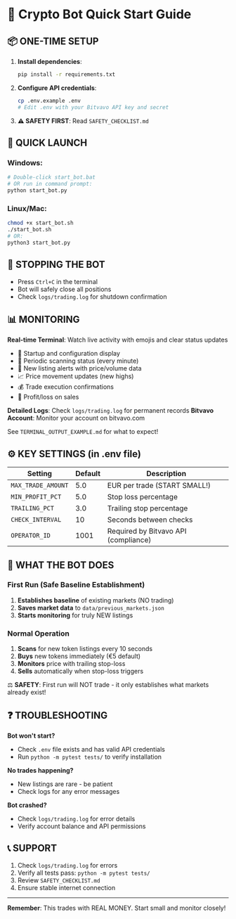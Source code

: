 # 🚀 Crypto Bot Quick Start Guide

## 📦 ONE-TIME SETUP

1. **Install dependencies**:
   ```bash
   pip install -r requirements.txt
   ```

2. **Configure API credentials**:
   ```bash
   cp .env.example .env
   # Edit .env with your Bitvavo API key and secret
   ```

3. **⚠️ SAFETY FIRST**: Read `SAFETY_CHECKLIST.md`

## 🏃 QUICK LAUNCH

### Windows:
```bash
# Double-click start_bot.bat
# OR run in command prompt:
python start_bot.py
```

### Linux/Mac:
```bash
chmod +x start_bot.sh
./start_bot.sh
# OR:
python3 start_bot.py
```

## 🛑 STOPPING THE BOT

- Press `Ctrl+C` in the terminal
- Bot will safely close all positions
- Check `logs/trading.log` for shutdown confirmation

## 📊 MONITORING

**Real-time Terminal**: Watch live activity with emojis and clear status updates
- 🤖 Startup and configuration display
- 👀 Periodic scanning status (every minute)
- 🚨 New listing alerts with price/volume data
- 📈 Price movement updates (new highs)
- 💰 Trade execution confirmations
- 🎯 Profit/loss on sales

**Detailed Logs**: Check `logs/trading.log` for permanent records
**Bitvavo Account**: Monitor your account on bitvavo.com

See `TERMINAL_OUTPUT_EXAMPLE.md` for what to expect!

## ⚙️ KEY SETTINGS (in .env file)

| Setting | Default | Description |
|---------|---------|-------------|
| `MAX_TRADE_AMOUNT` | 5.0 | EUR per trade (START SMALL!) |
| `MIN_PROFIT_PCT` | 5.0 | Stop loss percentage |
| `TRAILING_PCT` | 3.0 | Trailing stop percentage |
| `CHECK_INTERVAL` | 10 | Seconds between checks |
| `OPERATOR_ID` | 1001 | Required by Bitvavo API (compliance) |

## 🚨 WHAT THE BOT DOES

### **First Run (Safe Baseline Establishment)**
1. **Establishes baseline** of existing markets (NO trading)
2. **Saves market data** to `data/previous_markets.json`
3. **Starts monitoring** for truly NEW listings

### **Normal Operation** 
1. **Scans** for new token listings every 10 seconds
2. **Buys** new tokens immediately (€5 default)  
3. **Monitors** price with trailing stop-loss
4. **Sells** automatically when stop-loss triggers

⚖️ **SAFETY**: First run will NOT trade - it only establishes what markets already exist!

## ❓ TROUBLESHOOTING

**Bot won't start?**
- Check `.env` file exists and has valid API credentials
- Run `python -m pytest tests/` to verify installation

**No trades happening?**
- New listings are rare - be patient
- Check logs for any error messages

**Bot crashed?**
- Check `logs/trading.log` for error details
- Verify account balance and API permissions

## 📞 SUPPORT

1. Check `logs/trading.log` for errors
2. Verify all tests pass: `python -m pytest tests/`
3. Review `SAFETY_CHECKLIST.md`
4. Ensure stable internet connection

---
**Remember**: This trades with REAL MONEY. Start small and monitor closely!